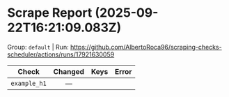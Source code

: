 # Scrape Report (2025-09-22T16:21:09.083Z)

Group: `default`  |  Run: https://github.com/AlbertoRoca96/scraping-checks-scheduler/actions/runs/17921630059

| Check | Changed | Keys | Error |
|---|:---:|:--|:--|
| `example_h1` | — |  |  |
